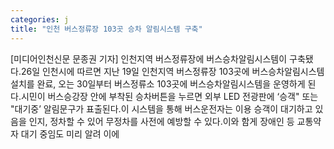 ```yaml
---
categories: j
title: "인천 버스정류장 103곳 승차 알림시스템 구축"
---
```

[미디어인천신문 문종권 기자] 인천지역 버스정류장에 버스승차알림시스템이 구축됐다.26일 인천시에 따르면 지난 19일 인천지역 버스정류장 103곳에 버스승차알림시스템 설치를 완료, 오는 30일부터 버스정류소 103곳에 버스승차알림시스템을 운영하게 된다.시민이 버스승강장 안에 부착된 승차버튼을 누르면 외부 LED 전광판에 ‘승객" 또는 "대기중’ 알림문구가 표출된다.이 시스템을 통해 버스운전자는 이용 승객이 대기하고 있음을 인지, 정차할 수 있어 무정차를 사전에 예방할 수 있다.이와 함게 장애인 등 교통약자 대기 중임도 미리 알려 이에